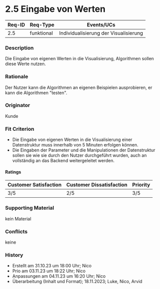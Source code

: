 # 2.5 Eingabe von Werten

| Req-ID | Req-Type | Events/UCs |
|--------|----------|------------|
| 2.5    | funktional | Individualisierung der Visualisierung |

### Description
Die Eingabe von eigenen Werten in die Visualisierung, Algorithmen sollen diese Werte nutzen.

### Rationale
Der Nutzer kann die Algorithmen an eigenen Beispielen ausprobieren, er kann die Algorithmen "testen".

### Originator
Kunde

### Fit Criterion
- Die Eingabe von eigenen Werten in die Visualisierung einer Datenstruktur muss innerhalb von 5 Minuten erfolgen können.
- Die Eingaben der Parameter und die Manipulationen der Datenstruktur sollen sie wie sie durch den Nutzer durchgeführt wurden, auch an vollständig an das Backend weitergeleitet werden.


#### Ratings
| Customer Satisfaction | Customer Dissatisfaction | Priority |
|----------------------|-------------------------|----------|
| 3/5                    | 2/5                       | 3/5        |

### Supporting Material
kein Material

### Conflicts
keine

### History
- Erstellt am 31.10.23 um 18:00 Uhr; Nico
- Prio am 03.11.23 um 18:22 Uhr; Nico
- Anpassungen am 04.11.23 um 16:20 Uhr; Nico
- Überarbeitung (Inhalt und Format); 18.11.2023; Luke, Nico, Arvid
